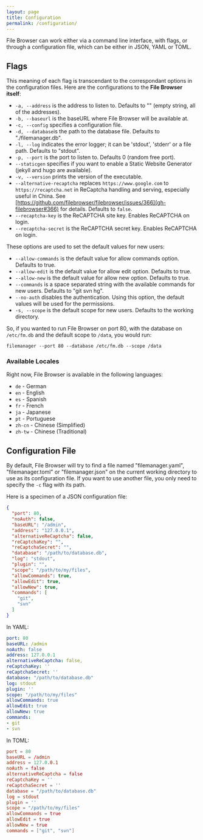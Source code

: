 ```yaml
---
layout: page
title: Configuration
permalink: /configuration/
---
```


File Browser can work either via a command line interface, with flags, or through a configuration file, which can be either in JSON, YAML or TOML.

## Flags

This meaning of each flag is transcendant to the correspondant options in the configuration files. Here are the configurations to the **File Browser itself**:

- ```-a, --address``` is the address to listen to. Defaults to "" (empty string, all of the addresses).
- ```-b, --baseurl``` is the baseURL where File Browser will be available at.
- ```-c, --config``` specifies a configuration file.
- ```-d, --database```is the path to the database file. Defaults to "./filemanager.db".
- ```-l, --log``` indicates the error logger; it can be 'stdout', 'stderr' or a file path. Defaults to "stdout".
- ```-p, --port``` is the port to listen to. Defaults 0 (random free port).
- ```--staticgen``` specifies if you want to enable a Static Website Generator (jekyll and hugo are available).
- ```-v, --version``` prints the version of the executable.
- ```--alternative-recaptcha``` replaces `https://www.google.com` to `https://recaptcha.net` in ReCaptcha handling and serving, especially useful in China. See [https://github.com/filebrowser/filebrowser/issues/366](gh-filebrowser#366) for details. Defaults to `false`.
- ```--recaptcha-key``` is the ReCAPTCHA site key. Enables ReCAPTCHA on login.
- ```--recaptcha-secret``` is the ReCAPTCHA secret key. Enables ReCAPTCHA on login.

These options are used to set the default values for new users:

- ```--allow-commands``` is the default value for allow commands option. Defaults to true.
- ```--allow-edit``` is the default value for allow edit option. Defaults to true.
- ```--allow-new``` is the default value for allow new option. Defaults to true.
- ```--commands``` is a space separated string with the available commands for new users. Defaults to "git svn hg".
- ```--no-auth``` disables the authentication. Using this option, the default values will be used for the permissions.
- ```-s, --scope``` is the default scope for new users. Defaults to the working directory.

So, if you wanted to run File Browser on port 80, with the database on `/etc/fm.db` and the default scope to `/data`, you would run:

```
filemanager --port 80 --database /etc/fm.db --scope /data
```

### Available Locales

Right now, File Browser is available in the following languages:

- `de` - German
- `en` - English
- `es` - Spanish
- `fr` - French
- `ja` - Japanese
- `pt` - Portuguese
- `zh-cn` - Chinese (Simplified)
- `zh-tw` - Chinese (Traditional)

## Configuration File

By default, File Browser will try to find a file named "filemanager.yaml", "filemanager.toml" or "filemanager.json" on the current working directory to use as its configuration file. If you want to use another file, you only need to specify the `-c` flag with its path.

Here is a specimen of a JSON configuration file:

```json
{
  "port": 80,
  "noAuth": false,
  "baseURL": "/admin",
  "address": "127.0.0.1",
  "alternativeReCaptcha": false,
  "reCaptchaKey": "",
  "reCaptchaSecret": "",
  "database": "/path/to/database.db",
  "log": "stdout",
  "plugin": "",
  "scope": "/path/to/my/files",
  "allowCommands": true,
  "allowEdit": true,
  "allowNew": true,
  "commands": [
    "git",
    "svn"
  ]
}
```

In YAML:

```yaml
port: 80
baseURL: /admin
noAuth: false
address: 127.0.0.1
alternativeReCaptcha: false,
reCaptchaKey: ''
reCaptchaSecret: ''
database: "/path/to/database.db"
log: stdout
plugin: ''
scope: "/path/to/my/files"
allowCommands: true
allowEdit: true
allowNew: true
commands:
- git
- svn
```

In TOML:

```toml
port = 80
baseURL = /admin
address = 127.0.0.1
noAuth = false
alternativeReCaptcha = false
reCaptchaKey = ''
reCaptchaSecret = ''
database = "/path/to/database.db"
log = stdout
plugin = ''
scope = "/path/to/my/files"
allowCommands = true
allowEdit = true
allowNew = true
commands = ["git", "svn"]
```
